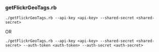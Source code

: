 ### getFlickrGeoTags.rb

`./getFlickrGeoTags.rb --api-key <api-key> --shared-secret <shared-secret>`

OR

`./getFlickrGeoTags.rb --api-key <api-key> --shared-secret <shared-secret> --auth-token <auth-token> --auth-secret <auth-secret>`

